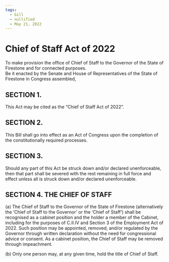 ```yaml
---
tags:
  - bill
  - nullified
  - May 21, 2022
---
```


# Chief of Staff Act of 2022

To make provision the office of Chief of Staff to the Governor of the State of Firestone and for
connected purposes.<br/>
Be it enacted by the Senate and House of Representatives of the State of Firestone in Congress assembled,

## SECTION 1.

This Act may be cited as the “Chief of Staff Act of 2022”.

## SECTION 2.

This Bill shall go into effect as an Act of Congress upon the completion of the constitutionally required processes.

## SECTION 3.

Should any part of this Act be struck down and/or declared unenforceable, then
that part shall be severed with the rest remaining in full force and effect unless all is struck
down and/or declared unenforceable.

## SECTION 4. THE CHIEF OF STAFF

(a) The Chief of Staff to the Governor of the State of Firestone (alternatively the ‘Chief of Staff to the Governor’ or the ‘Chief of Staff’) shall be recognised as a cabinet position and the holder a member of the Cabinet, including for the purposes of C.II.IV and Section 3 of the Employment Act of 2022. Such position may be appointed, removed, and/or regulated by the Governor through written declaration without the need for congressional advice or consent. As a cabinet position, the Chief of Staff may be removed through impeachment.

(b) Only one person may, at any given time, hold the title of Chief of Staff.

